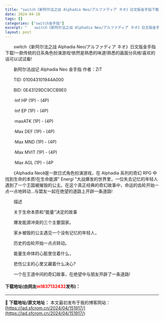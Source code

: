 ```yaml
---
title: "switch《新阿尔法之战 Alphadia Neo/アルファディア ネオ》日文版金手指下载"
date: 2024-04-10
tags: []
categories: ["switch金手指"]
excerpt: "　　switch《新阿尔法之战 Alphadia Neo/アルファディア ネオ》日文版金手指下载!一款传统的日系角色扮演游戏!依然是熟悉的味道!熟悉的画面分风格!喜欢的话可以试试看! 　　新阿尔法战记 Alphadia Neo 金手指 作者：ZiT 　　TID: 010043101944A000 　&hellip;"
layout: post
---
```


 <p>　　switch《新阿尔法之战 Alphadia Neo/アルファディア ネオ》日文版金手指下载!一款传统的日系角色扮演游戏!依然是熟悉的味道!熟悉的画面分风格!喜欢的话可以试试看!</p> <p>　　新阿尔法战记 Alphadia Neo 金手指 作者：ZiT</p> <p>　　TID: 010043101944A000</p> <p>　　BID: 0E43129DC9CCB9E0</p> <p>　　&middot;Inf HP (1P) - (4P)</p> <p>　　&middot;Inf EP (1P) - (4P)</p> <p>　　&middot;maxATK (1P) - (4P)</p> <p>　　&middot;Max DEF (1P) - (4P)</p> <p>　　&middot;Max MND (1P) - (4P)</p> <p>　　&middot;Max MVIT (1P) - (4P)</p> <p>　　&middot;Max AGL (1P) - (4P</p> <p>　　《Alphadia Neo》是一款日式角色扮演游戏，在 Alphadia 系列的奇幻 RPG 中找到生命的本质!在生命能源&quot; Energi &quot;大战爆发的世界里，一位失去记忆的年轻人遇到了一个王国被摧毁的公主。在这个真正经典的奇幻故事中，命运的齿轮开始一点一点地转动&hellip;与盟友一起在绝望的道路上开辟一条道路!</p> <p>　　描述</p> <p>　　关于生命本质和&ldquo;能量&rdquo;决定的故事</p> <p>　　爆发能源冲突的三个主要国家。</p> <p>　　家乡被毁的公主遇见一个没有记忆的年轻人，</p> <p>　　历史的齿轮开始一点点转动。</p> <p>　　能量生命体的心脏里住着什么，</p> <p>　　悲伤公主的心里又藏着什么决心?</p> <p>　　一个在王道中间的奇幻故事，在绝望中与朋友开辟了一条道路!</p> <p><h4>下载地址(由网友<font color="red">m1837132432</font>发布)：</h4></p> 

---
📖 **下载地址/原文地址：** 本文最初发布于我的博客网站：[https://lad.sfcrom.cn/2024/04/151917/](https://lad.sfcrom.cn/2024/04/151917/)
